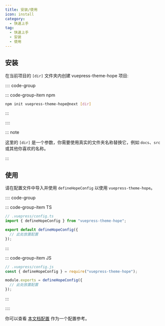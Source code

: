 ```yaml
---
title: 安装/使用
icon: install
category:
  - 快速上手
tag:
  - 快速上手
  - 安装
  - 使用
---
```


## 安装

在当前项目的 `[dir]` 文件夹内创建 vuepress-theme-hope 项目:

:::: code-group

<!-- ::: code-group-item yarn

```bash
yarn create vuepress-theme-hope [dir]
```

::: -->

::: code-group-item npm

```bash
npm init vuepress-theme-hope@next [dir]
```

:::

::::

::: note

这里的 `[dir]` 是一个参数，你需要使用真实的文件夹名称替换它，例如 `docs`、`src` 或其他你喜欢的名称。

:::

## 使用

请在配置文件中导入并使用 `defineHopeConfig` 以使用 `vuepress-theme-hope`。

:::: code-group

::: code-group-item TS

```ts {2,4,6}
// .vuepress/config.ts
import { defineHopeConfig } from "vuepress-theme-hope";

export default defineHopeConfig({
  // 此处放置配置
});
```

:::

::: code-group-item JS

```js {2,4,6}
// .vuepress/config.js
const { defineHopeConfig } = require("vuepress-theme-hope");

module.exports = defineHopeConfig({
  // 此处放置配置
});
```

:::

::::

你可以查看 [本文档配置][docs-config] 作为一个配置参考。

[docs-config]: https://github.com/vuepress-theme-hope/vuepress-theme-hope/blob/v1/docs/theme/src/.vuepress/config.ts
